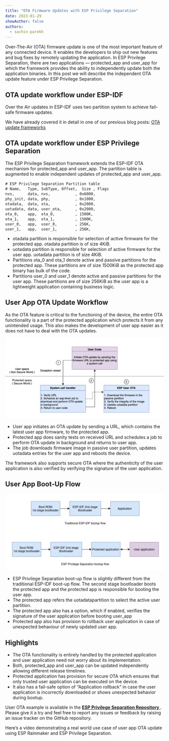 ```yaml
---
title: "OTA Firmware Updates with ESP Privilege Separation"
date: 2023-01-29
showAuthor: false
authors: 
  - sachin-parekh
---
```

Over-The-Air (OTA) firmware update is one of the most important feature of any connected device. It enables the developers to ship out new features and bug fixes by remotely updating the application. In ESP Privilege Separation, there are two applications — protected_app and user_app for which the framework provides the ability to independently update both the application binaries. In this post we will describe the independent OTA update feature under ESP Privilege Separation.

## OTA update workflow under ESP-IDF

Over the Air updates in ESP-IDF uses two partition system to achieve fail-safe firmware updates.

We have already covered it in detail in one of our previous blog posts: [OTA update frameworks](/ota-updates-framework-ab5438e30c12)

## OTA update workflow under ESP Privilege Separation

The ESP Privilege Separation framework extends the ESP-IDF OTA mechanism for protected_app and user_app. The partition table is augmented to enable independent updates of protected_app and user_app.

```
# ESP Privilege Separation Partition table
# Name,   Type, SubType, Offset,  Size , Flags
nvs,      data, nvs,           , 0x6000,
phy_init, data, phy,           , 0x1000,
otadata,  data, ota,           , 0x2000,
uotadata, data, user_ota,      , 0x2000,
ota_0,    app,  ota_0,         , 1500K,
ota_1,    app,  ota_1,         , 1500K,
user_0,   app,  user_0,        , 256K,
user_1,   app,  user_1,        , 256K,
```

- otadata partition is responsible for selection of active firmware for the protected app. otadata partition is of size 4KiB.
- uotadata partition is responsible for selection of active firmware for the user app. uotadata partition is of size 4KiB.
- Partitions ota_0 and ota_1 denote active and passive partitions for the protected app. These partitions are of size 1500KiB as the protected app binary has bulk of the code.
- Partitions user_0 and user_1 denote active and passive partitions for the user app. These partitions are of size 256KiB as the user app is a lightweight application containing business logic.

## User App OTA Update Workflow

As the OTA feature is critical to the functioning of the device, the entire OTA functionality is a part of the protected application which protects it from any unintended usage. This also makes the development of user app easier as it does not have to deal with the OTA updates.

![](img/ota-1.webp)

- User app initiates an OTA update by sending a URL, which contains the latest user app firmware, to the protected app.
- Protected app does sanity tests on received URL and schedules a job to perform OTA update in background and returns to user app.
- The job downloads firmware image in passive user partition, updates uotadata entries for the user app and reboots the device.

The framework also supports secure OTA where the authenticity of the user application is also verified by verifying the signature of the user application.

## User App Boot-Up Flow

![](img/ota-2.webp)

- ESP Privilege Separation boot-up flow is slightly different from the traditional ESP-IDF boot-up flow. The second stage bootloader boots the protected app and the protected app is responsible for booting the user app.
- The protected app refers the uotadatapartition to select the active user partition.
- The protected app also has a option, which if enabled, verifies the signature of the user application before booting user_app
- Protected app also has provision to rollback user application in case of unexpected behaviour of newly updated user app.

## Highlights

- The OTA functionality is entirely handled by the protected application and user application need not worry about its implementation.
- Both, protected_app and user_app can be updated independently allowing different release timelines.
- Protected application has provision for secure OTA which ensures that only trusted user application can be executed on the device.
- It also has a fail-safe option of “Application rollback” in case the user application is incorrectly downloaded or shows unexpected behavior during bootup.

User OTA example is available in the [__ESP Privilege Separation Repository__ ](https://github.com/espressif/esp-privilege-separation/tree/master/examples/esp_user_ota). Please give it a try and feel free to report any issues or feedback by raising an issue tracker on the GitHub repository.

Here’s a video demonstrating a real world use case of user app OTA update using ESP Rainmaker and ESP Privilege Separation.

